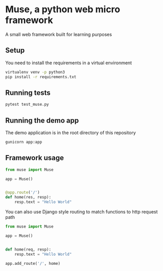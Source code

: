 # Muse, a python web micro framework

A small web framework built for learning purposes

## Setup
You need to install the requirements in a virtual environment
```bash
virtualenv venv -p python3
pip install -r requirements.txt
```

## Running tests
```bash
pytest test_muse.py
```

## Running the demo app

The demo application is in the root directory of this repository

```bash
gunicorn app:app
```

## Framework usage
```python
from muse import Muse

app = Muse()


@app.route('/')
def home(res, resp):
    resp.text = "Hello World"

```

You can also use Django style routing to match functions to http request path

```python
from muse import Muse

app = Muse()


def home(req, resp):
    resp.text = "Hello World"
    
app.add_route('/', home)

```

